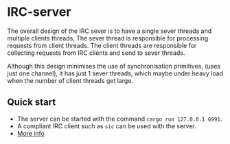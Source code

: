 # IRC-server
The overall design of the IRC sever is to have a single sever threads and multiple clients threads, 
  The sever thread is responsible for processing requests from client threads.
  The client threads are responsible for collecting requests from IRC clients and send to sever threads. 
  
  Although this design minimises the use of synchronisation primitives, (uses just one channel), it has just 1 sever threads, which maybe under heavy load when the number of client threads get large. 
  
## Quick start 
- The server can be started with the command `cargo run 127.0.0.1 6991`.
- A compliant IRC client such as `sic` can be used with the server.
- [More info](https://cgi.cse.unsw.edu.au/~cs6991/23T1/assignment/02)
